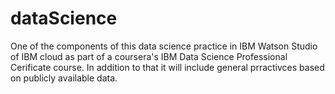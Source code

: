 # dataScience

One of the components of this data science practice in IBM Watson Studio of IBM cloud as part of a coursera's IBM Data Science Professional Cerificate course.
In addition to that it will include general prractivces based on publicly available data.
